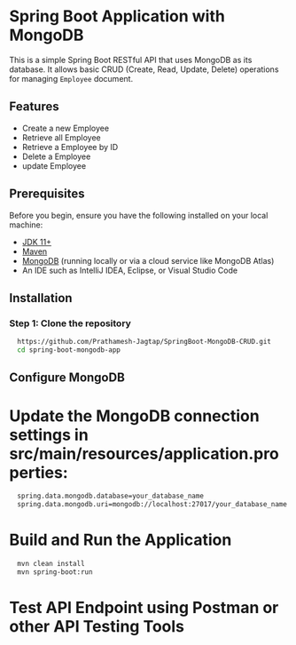 # Spring Boot Application with MongoDB

This is a simple Spring Boot RESTful API that uses MongoDB as its database. It allows basic CRUD (Create, Read, Update, Delete) operations for managing `Employee` document.

## Features
- Create a new Employee
- Retrieve all Employee
- Retrieve a Employee by ID
- Delete a Employee
- update Employee

## Prerequisites

Before you begin, ensure you have the following installed on your local machine:

- [JDK 11+](https://www.oracle.com/java/technologies/javase-jdk11-downloads.html)
- [Maven](https://maven.apache.org/install.html)
- [MongoDB](https://www.mongodb.com/try/download/community) (running locally or via a cloud service like MongoDB Atlas)
- An IDE such as IntelliJ IDEA, Eclipse, or Visual Studio Code

## Installation

### Step 1: Clone the repository

```bash
  https://github.com/Prathamesh-Jagtap/SpringBoot-MongoDB-CRUD.git
  cd spring-boot-mongodb-app
```

## Configure MongoDB
# Update the MongoDB connection settings in src/main/resources/application.properties:
```bash
  spring.data.mongodb.database=your_database_name
  spring.data.mongodb.uri=mongodb://localhost:27017/your_database_name
```

# Build and Run the Application
```bash
  mvn clean install
  mvn spring-boot:run
```

# Test API Endpoint using Postman or other API Testing Tools

